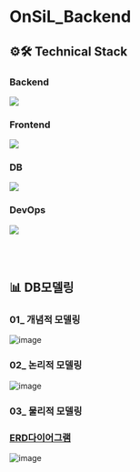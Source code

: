 ﻿# OnSiL_Backend
 
## ⚙️🛠️ Technical Stack
 ### Backend
<img src="https://skillicons.dev/icons?i=java,spring,hibernate,gradle,postman,grafana,prometheus& perline="/>

### Frontend 
<img src="https://skillicons.dev/icons?i=flutter& perline="/>


### DB
<img src="https://skillicons.dev/icons?i=redis,mysql& perline="/>


### DevOps
<img src="https://skillicons.dev/icons?i=docker,rds,ec2,loadbalance,s3& perline="/>

<br><br>
## 📊 DB모델링
### 01_ 개념적 모델링
![image](https://github.com/user-attachments/assets/18ba6e53-54ef-49d5-912e-04346353f031)



### 02_ 논리적 모델링

![image](https://github.com/user-attachments/assets/2df112c3-79a4-49c9-9323-61ad7d62df6f)



### 03_ 물리적 모델링
### [ERD다이어그램](https://www.erdcloud.com/d/GCPQCsCEDBpBxKxQ3)
![image](https://github.com/3-Minutes-Query/1st_project/assets/93479041/ed63b678-c56c-4d1f-bdf0-ed144fd97e90)

<br>
